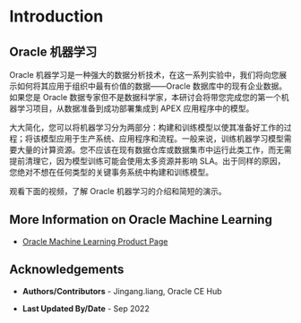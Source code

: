 # Introduction

## Oracle 机器学习 ##

Oracle 机器学习是一种强大的数据分析技术，在这一系列实验中，我们将向您展示如何将其应用于组织中最有价值的数据——Oracle 数据库中的现有企业数据。如果您是 Oracle 数据专家但不是数据科学家，本研讨会将带您完成您的第一个机器学习项目，从数据准备到成功部署集成到 APEX 应用程序中的模型。

大大简化，您可以将机器学习分为两部分：构建和训练模型以使其准备好工作的过程；将该模型应用于生产系统、应用程序和流程。一般来说，训练机器学习模型需要大量的计算资源。您不应该在现有数据仓库或数据集市中运行此类工作，而无需提前清理它，因为模型训练可能会使用太多资源并影响 SLA。出于同样的原因，您绝对不想在任何类型的关键事务系统中构建和训练模型。

观看下面的视频，了解 Oracle 机器学习的介绍和简短的演示。

[](youtube:MMfgcD3sC9I)




## More Information on Oracle Machine Learning

* [Oracle Machine Learning Product Page](https://www.oracle.com/database/technologies/datawarehouse-bigdata/machine-learning.html)

## Acknowledgements

- **Authors/Contributors** - Jingang.liang, Oracle CE Hub

- **Last Updated By/Date** - Sep 2022
